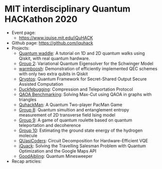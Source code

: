 # MIT interdisciplinary Quantum HACKathon 2020

- Event page:
  - https://www.iquise.mit.edu/iQuHACK
- Github page: https://github.com/iquhack
- Projects:
  - [Quantum waddle](https://github.com/iQuHACK/Quantum-waddle): A tutorial on 1D and 2D quantum walks using Qiskit, with real quantum hardware.
  - [Group 2](https://github.com/iQuHACK/2020_group2): Variational Quantum Eigensolver for the Schwinger Model
  - [warmboosh](https://github.com/iQuHACK/warmboosh): Demonstration of efficiently implemented QEC schemes with only two extra qubits in Qiskit
  - [Qryptos](https://github.com/iQuHACK/Qryptos): Quantum Framework for Secret-Shared Output Secure Assisted Computation
  - [Duckfebugging](https://github.com/iQuHACK/Duckfebugging): Compression and Teleportation Protocol
  - [QAOA Benchmarking](https://github.com/iQuHACK/QAOA-Benchmarking): Solving Max-Cut using QAOA in graphs with triangles
  - [QuhackMan](https://github.com/iQuHACK/QuhacMan): A Quantum Two-player PacMan Game
  - [Group 8](https://github.com/iQuHACK/2020_group8): Quantum simultion and entanglement entropy measurement of 2D transverse field Ising model
  - [Group 9](https://github.com/iQuHACK/2020_group9): A game of quantum roulette based on quantum teleportation and decoherence
  - [Group 10](https://github.com/iQuHACK/2020_group10): Estimating the ground state energy of the hydrogen molecule
  - [QUasiCoders](https://github.com/iQuHACK/QUasiCoders): Circuit Decomposition for Hardware-Efficient VQE
  - [iQuack](https://github.com/iQuHACK/iQuack): Solving the Travelling Salesman Problem with Quantum Optimization and the Google Maps API
  - [GoodAibling](https://github.com/iQuHACK/GoodAibling): Quantum Minesweeper
- Recap articles:
  
